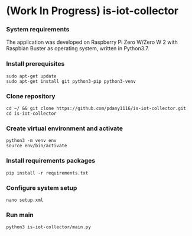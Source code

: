 # (Work In Progress) is-iot-collector

### System requirements
The application was developed on Raspberry Pi Zero W/Zero W 2 with Raspbian Buster as operating system, written in Python3.7. 

### Install prerequisites
```
sudo apt-get update
sudo apt-get install git python3-pip python3-venv
```

### Clone repository
```
cd ~/ && git clone https://github.com/pdany1116/is-iot-collector.git
cd is-iot-collector
```

### Create virtual environment and activate
```
python3 -m venv env
source env/bin/activate
```

### Install requirements packages
```
pip install -r requirements.txt
```

### Configure system setup
```
nano setup.xml
```

### Run main
```
python3 is-iot-collector/main.py
```
